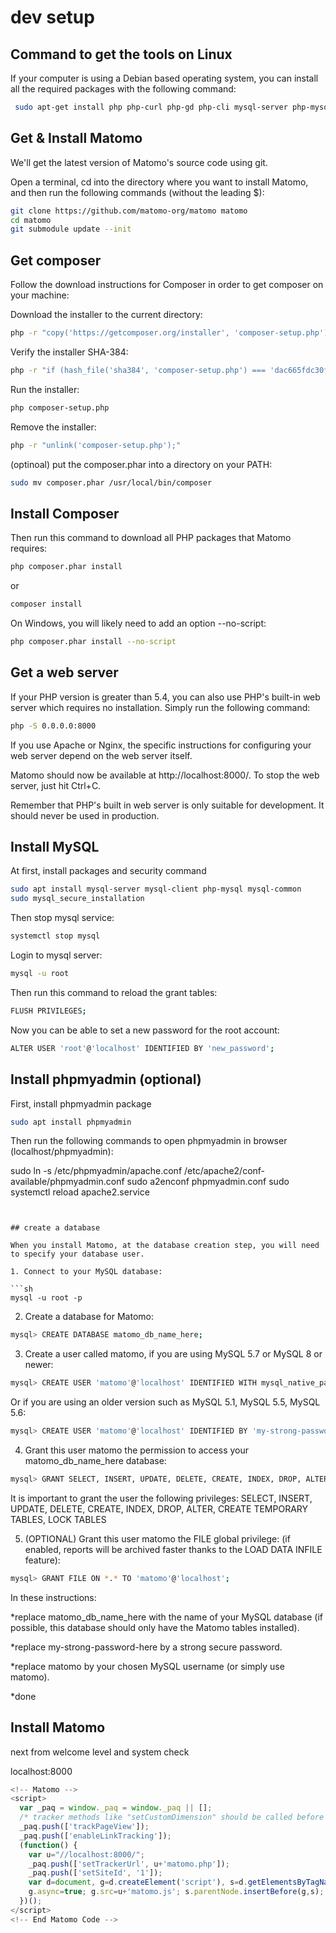 # dev setup

## Command to get the tools on Linux

If your computer is using a Debian based operating system, you can install all the required packages with the following command:

```sh
 sudo apt-get install php php-curl php-gd php-cli mysql-server php-mysql php-xml php-mbstring
```

## Get & Install Matomo

We'll get the latest version of Matomo's source code using git.

Open a terminal, cd into the directory where you want to install Matomo, and then run the following commands (without the leading $):

```sh
git clone https://github.com/matomo-org/matomo matomo
cd matomo
git submodule update --init
```

## Get composer

Follow the download instructions for Composer in order to get composer on your machine:

Download the installer to the current directory:

```sh
php -r "copy('https://getcomposer.org/installer', 'composer-setup.php');"
```

Verify the installer SHA-384:

```sh
php -r "if (hash_file('sha384', 'composer-setup.php') === 'dac665fdc30fdd8ec78b38b9800061b4150413ff2e3b6f88543c636f7cd84f6db9189d43a81e5503cda447da73c7e5b6') { echo 'Installer verified'; } else { echo 'Installer corrupt'; unlink('composer-setup.php'); } echo PHP_EOL;"
```

Run the installer:

```sh
php composer-setup.php
```

Remove the installer:

```sh
php -r "unlink('composer-setup.php');"
```

(optinoal) put the composer.phar into a directory on your PATH:

```sh
sudo mv composer.phar /usr/local/bin/composer
```

## Install Composer

Then run this command to download all PHP packages that Matomo requires:

```sh
php composer.phar install
```
or 
```sh
composer install
```


On Windows, you will likely need to add an option --no-script:

```sh
php composer.phar install --no-script
```


## Get a web server

If your PHP version is greater than 5.4, you can also use PHP's built-in web server which requires no installation. Simply run the following command:

```sh
php -S 0.0.0.0:8000
```

If you use Apache or Nginx, the specific instructions for configuring your web server depend on the web server itself.

Matomo should now be available at http://localhost:8000/. To stop the web server, just hit Ctrl+C.

Remember that PHP's built in web server is only suitable for development. It should never be used in production.


## Install MySQL 

At first, install packages and security command

```sh
sudo apt install mysql-server mysql-client php-mysql mysql-common
sudo mysql_secure_installation 
```

Then stop mysql service:

```sh
systemctl stop mysql
```

Login to mysql server:

```sh
mysql -u root
```

Then run this command to reload the grant tables:

```sh
FLUSH PRIVILEGES;
```

Now you can be able to set a new password for the root account:

```sh
ALTER USER 'root'@'localhost' IDENTIFIED BY 'new_password';
```

## Install phpmyadmin (optional)


First, install phpmyadmin package

```sh
sudo apt install phpmyadmin
```

Then run the following commands to open phpmyadmin in browser (localhost/phpmyadmin):

sudo ln -s /etc/phpmyadmin/apache.conf /etc/apache2/conf-available/phpmyadmin.conf
sudo a2enconf phpmyadmin.conf
sudo systemctl reload apache2.service
```


## create a database

When you install Matomo, at the database creation step, you will need to specify your database user.

1. Connect to your MySQL database:

```sh
mysql -u root -p
```

2. Create a database for Matomo:

```sh
mysql> CREATE DATABASE matomo_db_name_here;
```

3. Create a user called matomo, if you are using MySQL 5.7 or MySQL 8 or newer:

```sh
mysql> CREATE USER 'matomo'@'localhost' IDENTIFIED WITH mysql_native_password BY 'my-strong-password-here';
```

Or if you are using an older version such as MySQL 5.1, MySQL 5.5, MySQL 5.6:

```sh
mysql> CREATE USER 'matomo'@'localhost' IDENTIFIED BY 'my-strong-password-here';

```

4. Grant this user matomo the permission to access your matomo_db_name_here database:


```sh
mysql> GRANT SELECT, INSERT, UPDATE, DELETE, CREATE, INDEX, DROP, ALTER, CREATE TEMPORARY TABLES, LOCK TABLES ON matomo_db_name_here.* TO 'matomo'@'localhost';
```

It is important to grant the user the following privileges: SELECT, INSERT, UPDATE, DELETE, CREATE, INDEX, DROP, ALTER, CREATE TEMPORARY TABLES, LOCK TABLES

5. (OPTIONAL) Grant this user matomo the FILE global privilege: (if enabled, reports will be archived faster thanks to the LOAD DATA INFILE feature):

```sh
mysql> GRANT FILE ON *.* TO 'matomo'@'localhost';
```

In these instructions:

*replace matomo_db_name_here with the name of your MySQL database (if possible, this database should only have the Matomo tables installed).

*replace my-strong-password-here by a strong secure password.

*replace matomo by your chosen MySQL username (or simply use matomo).

*done

## Install Matomo

next from welcome level and system check

localhost:8000


```js
<!-- Matomo -->
<script>
  var _paq = window._paq = window._paq || [];
  /* tracker methods like "setCustomDimension" should be called before "trackPageView" */
  _paq.push(['trackPageView']);
  _paq.push(['enableLinkTracking']);
  (function() {
    var u="//localhost:8000/";
    _paq.push(['setTrackerUrl', u+'matomo.php']);
    _paq.push(['setSiteId', '1']);
    var d=document, g=d.createElement('script'), s=d.getElementsByTagName('script')[0];
    g.async=true; g.src=u+'matomo.js'; s.parentNode.insertBefore(g,s);
  })();
</script>
<!-- End Matomo Code -->
```


